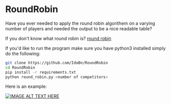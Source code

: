 # RoundRobin
Have you ever needed to apply the round robin algorithem on a varying number of players and needed the output to be a nice readable table?

If you don't know what round robin is?
[round robin](https://en.wikipedia.org/wiki/Round-robin_tournament#Scheduling_algorithm)

If you'd like to run the program make sure you have python3 installed
simply do the following:
```bash
git clone https://github.com/IdoBn/RoundRobin
cd RoundRobin
pip install -r requirements.txt
python round_robin.py <number of competitors>
```

Here is an example:

[![IMAGE ALT TEXT HERE](https://img.youtube.com/vi/M0WaocGtA3c/0.jpg)](https://youtu.be/M0WaocGtA3c)